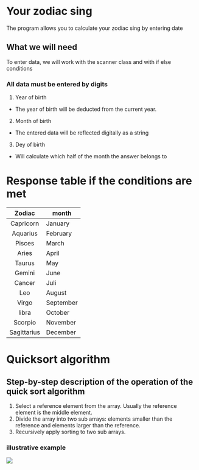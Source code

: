 # Your zodiac sing
The program allows you to calculate your zodiac sing by entering date
## What we will need
To enter data, we will work with the scanner class and with if else conditions
### All data must be entered by digits
1. Year of birth
* The year of birth will be deducted from the current year.
2. Month of birth
* The entered data will be reflected digitally as a string
3. Dey of birth
* Will calculate which half of the month the answer belongs to
# Response table if the conditions are met

| **Zodiac** | **month** |
|:----------:|-----------|
|Capricorn   |January    |
|Aquarius    |February   |
|Pisces      |March      |
|Aries       |April      |
|Taurus      |May        |
|Gemini      |June       | 
|Cancer      |Juli       |
|Leo         |August     |
|Virgo       |September  |
|libra       |October    |
|Scorpio     |November   |
|Sagittarius |December   |

# Quicksort algorithm

## Step-by-step description of the operation of the quick sort algorithm
1. Select a reference element from the array. Usually the reference element is the middle element.
2. Divide the array into two sub arrays: elements smaller than the reference and elements larger than the reference.
3. Recursively apply sorting to two sub arrays.

### illustrative example

![](../../Pictures/Quicksort-in-Java-example-fast.gif)